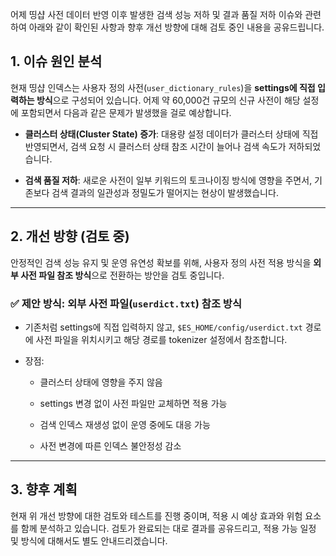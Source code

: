 어제 띵샵 사전 데이터 반영 이후 발생한 검색 성능 저하 및 결과 품질 저하 이슈와 관련하여 아래와 같이 확인된 사항과 향후 개선 방향에 대해 검토 중인 내용을 공유드립니다.

## 1. 이슈 원인 분석

현재 띵샵 인덱스는 사용자 정의 사전(`user_dictionary_rules`)을 **settings에 직접 입력하는 방식**으로 구성되어 있습니다. 어제 약 60,000건 규모의 신규 사전이 해당 설정에 포함되면서 다음과 같은 문제가 발생했을 걸로 예상합니다.

- **클러스터 상태(Cluster State) 증가**: 대용량 설정 데이터가 클러스터 상태에 직접 반영되면서, 검색 요청 시 클러스터 상태 참조 시간이 늘어나 검색 속도가 저하되었습니다.
    
- **검색 품질 저하**: 새로운 사전이 일부 키워드의 토크나이징 방식에 영향을 주면서, 기존보다 검색 결과의 일관성과 정밀도가 떨어지는 현상이 발생했습니다.
    

---

## 2. 개선 방향 (검토 중)

안정적인 검색 성능 유지 및 운영 유연성 확보를 위해, 사용자 정의 사전 적용 방식을 **외부 사전 파일 참조 방식**으로 전환하는 방안을 검토 중입니다.

### ✅ 제안 방식: 외부 사전 파일(`userdict.txt`) 참조 방식

- 기존처럼 settings에 직접 입력하지 않고, `$ES_HOME/config/userdict.txt` 경로에 사전 파일을 위치시키고 해당 경로를 tokenizer 설정에서 참조합니다.
    
- 장점:
    
    - 클러스터 상태에 영향을 주지 않음
        
    - settings 변경 없이 사전 파일만 교체하면 적용 가능
        
    - 검색 인덱스 재생성 없이 운영 중에도 대응 가능
        
    - 사전 변경에 따른 인덱스 불안정성 감소
        

---

## 3. 향후 계획

현재 위 개선 방향에 대한 검토와 테스트를 진행 중이며, 적용 시 예상 효과와 위험 요소를 함께 분석하고 있습니다. 검토가 완료되는 대로 결과를 공유드리고, 적용 가능 일정 및 방식에 대해서도 별도 안내드리겠습니다.